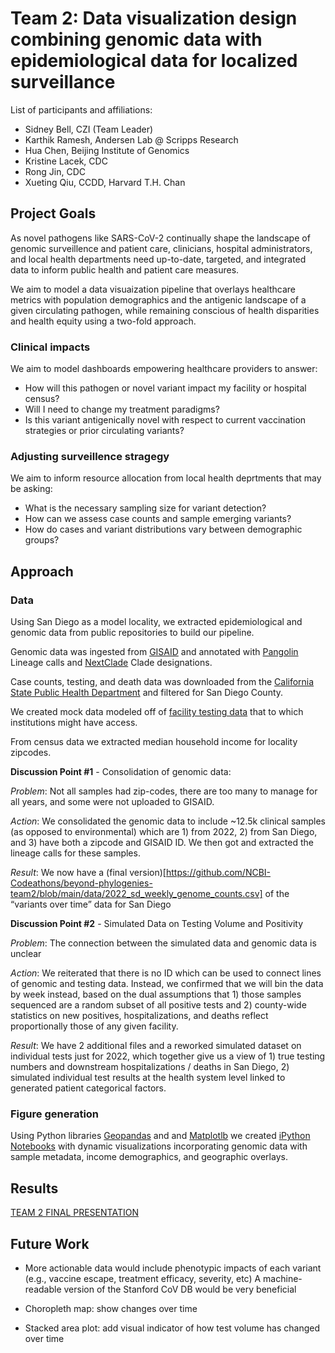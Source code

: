 # Team 2: Data visualization design combining genomic data with epidemiological data for localized surveillance

List of participants and affiliations:
- Sidney Bell, CZI (Team Leader)
- Karthik Ramesh, Andersen Lab @ Scripps Research
- Hua Chen, Beijing Institute of Genomics
- Kristine Lacek, CDC
- Rong Jin, CDC
- Xueting Qiu, CCDD, Harvard T.H. Chan

## Project Goals

As novel pathogens like SARS-CoV-2 continually shape the landscape of genomic surveillence and patient care, clinicians, hospital administrators, and local health departments need up-to-date, targeted, and integrated data to inform public health and patient care measures. 

We aim to model a data visuaization pipeline that overlays healthcare metrics with population demographics and the antigenic landscape of a given circulating pathogen, while remaining conscious of health disparities and health equity using a two-fold approach.

### Clinical impacts

We aim to model dashboards empowering healthcare providers to answer:
- How will this pathogen or novel variant impact my facility or hospital census?
- Will I need to change my treatment paradigms?
- Is this variant antigenically novel with respect to current vaccination strategies or prior circulating variants?

### Adjusting surveillence stragegy

We aim to inform resource allocation from local health deprtments that may be asking:
- What is the necessary sampling size for variant detection?
- How can we assess case counts and sample emerging variants?
- How do cases and variant distributions vary between demographic groups?

## Approach

### Data 

Using San Diego as a model locality, we extracted epidemiological and genomic data from public repositories to build our pipeline.

Genomic data was ingested from [GISAID](https://www.gisaid.org/) and annotated with [Pangolin](https://cov-lineages.org/) Lineage calls and [NextClade](https://clades.nextstrain.org/) Clade designations.

Case counts, testing, and death data was downloaded from the [California State Public Health Department](https://data.chhs.ca.gov/dataset/covid-19-time-series-metrics-by-county-and-state/resource/046cdd2b-31e5-4d34-9ed3-b48cdbc4be7a) and filtered for San Diego County.

We created mock data modeled off of [facility testing data](https://github.com/NCBI-Codeathons/beyond-phylogenies-team2/blob/main/data/2022_facility_testing.csv) that to which institutions might have access.

From census data <source> we extracted median household income for locality zipcodes.

**Discussion Point #1** - Consolidation of genomic data:

_Problem_: Not all samples had zip-codes, there are too many to manage for all years, and some were not uploaded to GISAID.

_Action_: We consolidated the genomic data to include ~12.5k clinical samples (as opposed to environmental) which are 1) from 2022, 2) from San Diego, and 3) have both a zipcode and GISAID ID. We then got and extracted the lineage calls for these samples.

_Result_: We now have a (final version)[https://github.com/NCBI-Codeathons/beyond-phylogenies-team2/blob/main/data/2022_sd_weekly_genome_counts.csv] of the “variants over time” data for San Diego

**Discussion Point #2** - Simulated Data on Testing Volume and Positivity

_Problem_: The connection between the simulated data and genomic data is unclear

_Action_: We reiterated that there is no ID which can be used to connect lines of genomic and testing data. Instead, we confirmed that we will bin the data by week
instead, based on the dual assumptions that 1) those samples sequenced are a random subset of all positive tests and 2) county-wide statistics on new positives, hospitalizations, and deaths reflect proportionally those of any given facility. 

_Result_: We have 2 additional files and a reworked simulated dataset on individual tests just for 2022, which together give us a view of 1) true testing numbers and downstream hospitalizations / deaths in San Diego, 2) simulated individual test results at the health system level linked to generated patient categorical factors. 

### Figure generation

Using Python libraries [Geopandas](https://geopandas.org/en/stable/) and and [Matplotlb](https://matplotlib.org/) we created [iPython Notebooks](https://github.com/NCBI-Codeathons/beyond-phylogenies-team2/tree/main/notebooks) with dynamic visualizations incorporating genomic data with sample metadata, income demographics, and geographic overlays.


## Results

[TEAM 2 FINAL PRESENTATION](https://docs.google.com/presentation/d/1_dWI3wVtJVs9vGPWpTNgMXA4xjKCuZywtjtmZebjqh8/edit?usp=sharing)

## Future Work

- More actionable data would include phenotypic impacts of each variant (e.g., vaccine escape, treatment efficacy, severity, etc)
A machine-readable version of the Stanford CoV DB would be very beneficial

- Choropleth map: show changes over time

- Stacked area plot: add visual indicator of how test volume has changed over time 
